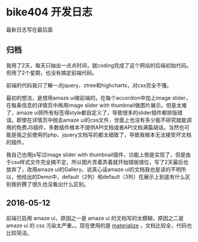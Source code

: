 # bike404 开发日志
最新日志写在最后面

## 归档
我用了2天，每天只抽出一点点时间，就coding完成了这个网站的后端初始代码。但用了2个星期，也没有搞定前端代码。

前端的代码我只了解一点jquery、ztree和highcharts，对css完全不懂。

最初的想法，是想用amaze ui做前端的，在每个accordion中加上image slider，在每条信息的详情页中再用image slider with thumbnail做图片展示。但是太难了，amaze ui把所有标签得style都自定义了，导致很多的slider插件都排版错误。即使在详情页中抛去amaze ui的css文件，世面上也没有多少能不研究就能调用的免费JS插件，多数插件根本不提供API文档或者API文档满篇胡话。当然也可能是我之前使用的php、jquery文档写的都太细致了，导致我根本无法接受坏文档的插件。

我自己也用js写过image slider with thumbnail插件，功能上倒是实现了，但是由于css样式文件完全搞不定，所以图片弄着弄着就开始错版错位，写了2天最后也放弃了，改用amaze ui的Gallery。说真心话amaze ui的文档我也是读的不明所以，他给出的Demo中，default（2列）和default（3列）在展示上到底有什么区别我折腾了很久也没看出什么区别。

## 2016-05-12
前端已启用 amaze ui，原因之一是 amaze ui 的文档写的太模糊，原因之二是 amaze ui 的 css 污染太严重。。现在使用的是 [materialize](http://materializecss.com/) ，文档比较全，代码也比较简洁。
